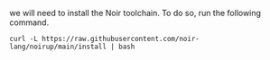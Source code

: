 we will need to install the Noir toolchain. To do so, run the following command.


```
curl -L https://raw.githubusercontent.com/noir-lang/noirup/main/install | bash

```


